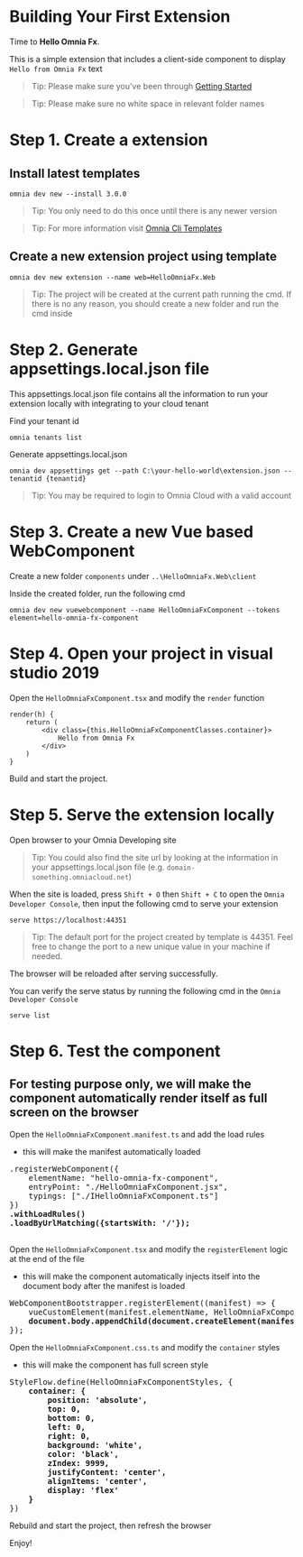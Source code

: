 # Building Your First Extension

Time to **Hello Omnia Fx**.

This is a simple extension that includes a client-side component to display `Hello from Omnia Fx` text

>Tip: Please make sure you've been through [Getting Started](https://github.com/preciofishbone/OmniaFx/tree/master/docs/tutorials/getting-started)

>Tip: Please make sure no white space in relevant folder names 

# Step 1. Create a extension

## Install latest templates

```
omnia dev new --install 3.0.0
```

>Tip: You only need to do this once until there is any newer version

>Tip: For more information visit [Omnia Cli Templates](https://github.com/preciofishbone/omniaclitemplates)

## Create a new extension project using template

```
omnia dev new extension --name web=HelloOmniaFx.Web
```

>Tip: The project will be created at the current path running the cmd. If there is no any reason, you should create a new folder and run the cmd inside

# Step 2. Generate appsettings.local.json file

This appsettings.local.json file contains all the information to run your extension locally with integrating to your cloud tenant

Find your tenant id

```
omnia tenants list
```

Generate appsettings.local.json

```
omnia dev appsettings get --path C:\your-hello-world\extension.json --tenantid {tenantid}
```

>Tip: You may be required to login to Omnia Cloud with a valid account

# Step 3. Create a new Vue based WebComponent

Create a new folder `components` under `..\HelloOmniaFx.Web\client`

Inside the created folder, run the following cmd

```
omnia dev new vuewebcomponent --name HelloOmniaFxComponent --tokens element=hello-omnia-fx-component
```

# Step 4. Open your project in visual studio 2019

Open the `HelloOmniaFxComponent.tsx` and modify the `render` function 

```
render(h) {
    return (
        <div class={this.HelloOmniaFxComponentClasses.container}>
            Hello from Omnia Fx
        </div>
    )
}
```

Build and start the project. 

# Step 5. Serve the extension locally 

Open browser to your Omnia Developing site

>Tip: You could also find the site url by looking at the information in your appsettings.local.json file (e.g. `domain-something.omniacloud.net`)

When the site is loaded, press `Shift + O` then `Shift + C` to open the `Omnia Developer Console`, then input the following cmd to serve your extension

```
serve https://localhost:44351
```

>Tip: The default port for the project created by template is 44351. Feel free to change the port to a new unique value in your machine if needed.

The browser will be reloaded after serving successfully.

You can verify the serve status by running the following cmd in the `Omnia Developer Console`

```
serve list
```

# Step 6. Test the component

## For testing purpose only, we will make the component automatically render itself as full screen on the browser


Open the `HelloOmniaFxComponent.manifest.ts` and add the load rules

-   this will make the manifest automatically loaded

<pre>
.registerWebComponent({
    elementName: "hello-omnia-fx-component",
    entryPoint: "./HelloOmniaFxComponent.jsx",
    typings: ["./IHelloOmniaFxComponent.ts"]
})<b>
.withLoadRules()
.loadByUrlMatching({startsWith: '/'});
</b>
</pre>

Open the `HelloOmniaFxComponent.tsx` and modify the `registerElement` logic at the end of the file 

-   this will make the component automatically injects itself into the document body after the manifest is loaded

<pre>
WebComponentBootstrapper.registerElement((manifest) => {
    vueCustomElement(manifest.elementName, HelloOmniaFxComponent);
<b>    document.body.appendChild(document.createElement(manifest.elementName));</b>
});
</pre>

Open the `HelloOmniaFxComponent.css.ts` and modify the `container` styles

-   this will make the component has full screen style

<pre>
StyleFlow.define(HelloOmniaFxComponentStyles, {
    <b>container: {
        position: 'absolute',
        top: 0,
        bottom: 0,
        left: 0,
        right: 0,
        background: 'white',
        color: 'black',
        zIndex: 9999,
        justifyContent: 'center',
        alignItems: 'center',
        display: 'flex'
    }</b>
})
</pre>

Rebuild and start the project, then refresh the browser

Enjoy!